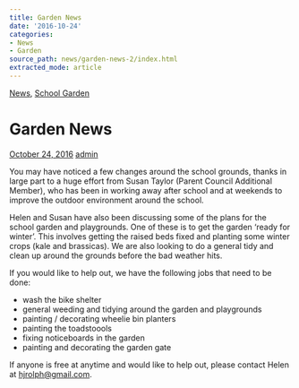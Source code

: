 ```yaml
---
title: Garden News
date: '2016-10-24'
categories:
- News
- Garden
source_path: news/garden-news-2/index.html
extracted_mode: article
---
```

[News](/news/), [School Garden](category/garden/)

# Garden News

[October 24, 2016](/news/garden-news-2/) [admin](author/admin/)

You may have noticed a few changes around the school grounds, thanks in large part to a huge effort from Susan Taylor (Parent Council Additional Member), who has been in working away after school and at weekends to improve the outdoor environment around the school.

Helen and Susan have also been discussing some of the plans for the school garden and playgrounds. One of these is to get the garden ‘ready for winter’. This involves getting the raised beds fixed and planting some winter crops (kale and brassicas). We are also looking to do a general tidy and clean up around the grounds before the bad weather hits.

If you would like to help out, we have the following jobs that need to be done:

- wash the bike shelter
- general weeding and tidying around the garden and playgrounds
- painting / decorating wheelie bin planters
- painting the toadstoools
- fixing noticeboards in the garden
- painting and decorating the garden gate

If anyone is free at anytime and would like to help out, please contact Helen at [hjrolph@gmail.com](mailto:hjrolph@gmail.com).
